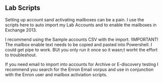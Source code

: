 Lab Scripts
---
Setting up account sand activating mailboxes can be a pain.  I use the scripts here to auto import my Lab Accounts and to enable the mailboxes in Exchange 2013.

I recommend using the Sample accounts CSV with the import.
!IMPORTANT! The mailbox enable text needs to be copied and pasted into Powershell.  I could get pipe to work.  BUt you only run it once so it wasn;t worht the effort to troubleshout.

If you need email to import into accounts for Archive or E-discovery testing I recommend you search for the Enron Email vorpus and use in conjunction with the Enron user and mailbox activiation scripts.
